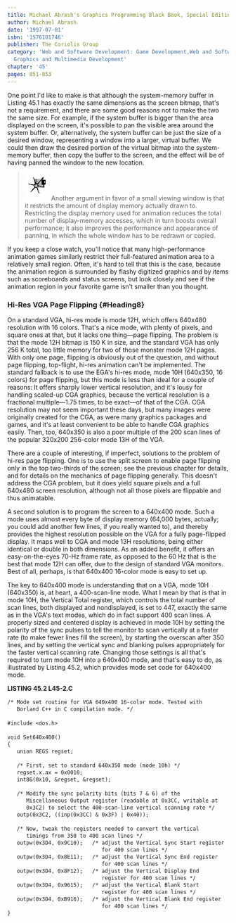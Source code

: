 ```yaml
---
title: Michael Abrash's Graphics Programming Black Book, Special Edition
author: Michael Abrash
date: '1997-07-01'
isbn: '1576101746'
publisher: The Coriolis Group
category: 'Web and Software Development: Game Development,Web and Software Development:
  Graphics and Multimedia Development'
chapter: '45'
pages: 851-853
---
```


One point I'd like to make is that although the system-memory buffer in
Listing 45.1 has exactly the same dimensions as the screen bitmap,
that's not a requirement, and there are some good reasons not to make
the two the same size. For example, if the system buffer is bigger than
the area displayed on the screen, it's possible to pan the visible area
around the system buffer. Or, alternatively, the system buffer can be
just the size of a desired window, representing a window into a larger,
virtual buffer. We could then draw the desired portion of the virtual
bitmap into the system-memory buffer, then copy the buffer to the
screen, and the effect will be of having panned the window to the new
location.

> ![](images/i.jpg)
> Another argument in favor of a small viewing window is that it restricts
> the amount of display memory actually drawn to. Restricting the display
> memory used for animation reduces the total number of display-memory
> accesses, which in turn boosts overall performance; it also improves the
> performance and appearance of panning, in which the whole window has to
> be redrawn or copied.

If you keep a close watch, you'll notice that many high-performance
animation games similarly restrict their full-featured animation area to
a relatively small region. Often, it's hard to tell that this is the
case, because the animation region is surrounded by flashy digitized
graphics and by items such as scoreboards and status screens, but look
closely and see if the animation region in your favorite game isn't
smaller than you thought.

### Hi-Res VGA Page Flipping {#Heading8}

On a standard VGA, hi-res mode is mode 12H, which offers 640x480
resolution with 16 colors. That's a nice mode, with plenty of pixels,
and square ones at that, but it lacks one thing—page flipping. The
problem is that the mode 12H bitmap is 150 K in size, and the standard
VGA has only 256 K total, too little memory for two of those monster
mode 12H pages. With only one page, flipping is obviously out of the
question, and without page flipping, top-flight, hi-res animation can't
be implemented. The standard fallback is to use the EGA's hi-res mode,
mode 10H (640x350, 16 colors) for page flipping, but this mode is less
than ideal for a couple of reasons: It offers sharply lower vertical
resolution, and it's lousy for handling scaled-up CGA graphics, because
the vertical resolution is a fractional multiple—1.75 times, to be
exact—of that of the CGA. CGA resolution may not seem important these
days, but many images were originally created for the CGA, as were many
graphics packages and games, and it's at least convenient to be able to
handle CGA graphics easily. Then, too, 640x350 is also a poor multiple
of the 200 scan lines of the popular 320x200 256-color mode 13H of the
VGA.

There are a couple of interesting, if imperfect, solutions to the
problem of hi-res page flipping. One is to use the split screen to
enable page flipping only in the top two-thirds of the screen; see the
previous chapter for details, and for details on the mechanics of page
flipping generally. This doesn't address the CGA problem, but it does
yield square pixels and a full 640x480 screen resolution, although not
all those pixels are flippable and thus animatable.

A second solution is to program the screen to a 640x400 mode. Such a
mode uses almost every byte of display memory (64,000 bytes, actually;
you could add another few lines, if you really wanted to), and thereby
provides the highest resolution possible on the VGA for a fully
page-flipped display. It maps well to CGA and mode 13H resolutions,
being either identical or double in both dimensions. As an added
benefit, it offers an easy-on-the-eyes 70-Hz frame rate, as opposed to
the 60 Hz that is the best that mode 12H can offer, due to the design of
standard VGA monitors. Best of all, perhaps, is that 640x400 16-color
mode is easy to set up.

The key to 640x400 mode is understanding that on a VGA, mode 10H
(640x350) is, at heart, a 400-scan-line mode. What I mean by that is
that in mode 10H, the Vertical Total register, which controls the total
number of scan lines, both displayed and nondisplayed, is set to 447,
exactly the same as in the VGA's text modes, which do in fact support
400 scan lines. A properly sized and centered display is achieved in
mode 10H by setting the polarity of the sync pulses to tell the monitor
to scan vertically at a faster rate (to make fewer lines fill the
screen), by starting the overscan after 350 lines, and by setting the
vertical sync and blanking pulses appropriately for the faster vertical
scanning rate. Changing those settings is all that's required to turn
mode 10H into a 640x400 mode, and that's easy to do, as illustrated by
Listing 45.2, which provides mode set code for 640x400 mode.

**LISTING 45.2 L45-2.C**

    /* Mode set routine for VGA 640x400 16-color mode. Tested with
       Borland C++ in C compilation mode. */

    #include <dos.h>

    void Set640x400()
    {
       union REGS regset;

       /* First, set to standard 640x350 mode (mode 10h) */
       regset.x.ax = 0x0010;
       int86(0x10, &regset, &regset);

       /* Modify the sync polarity bits (bits 7 & 6) of the
          Miscellaneous Output register (readable at 0x3CC, writable at
          0x3C2) to select the 400-scan-line vertical scanning rate */
       outp(0x3C2, ((inp(0x3CC) & 0x3F) | 0x40));

       /* Now, tweak the registers needed to convert the vertical
          timings from 350 to 400 scan lines */
       outpw(0x3D4, 0x9C10);   /* adjust the Vertical Sync Start register
                                  for 400 scan lines */
       outpw(0x3D4, 0x8E11);   /* adjust the Vertical Sync End register
                                  for 400 scan lines */
       outpw(0x3D4, 0x8F12);   /* adjust the Vertical Display End
                                  register for 400 scan lines */
       outpw(0x3D4, 0x9615);   /* adjust the Vertical Blank Start
                                  register for 400 scan lines */
       outpw(0x3D4, 0xB916);   /* adjust the Vertical Blank End register
                                  for 400 scan lines */
    }
